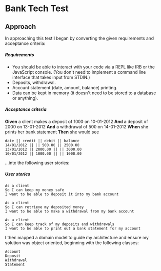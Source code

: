 # Bank Tech Test

## Approach

In approaching this test I began by converting the given requirements and acceptance criteria:

##### Requirements
* You should be able to interact with your code via a REPL like IRB or the JavaScript console. (You don't need to implement a command line interface that takes input from STDIN.)
* Deposits, withdrawal.
* Account statement (date, amount, balance) printing.
* Data can be kept in memory (it doesn't need to be stored to a database or anything).

##### Acceptance criteria

**Given** a client makes a deposit of 1000 on 10-01-2012
**And** a deposit of 2000 on 13-01-2012
**And** a withdrawal of 500 on 14-01-2012
**When** she prints her bank statement
**Then** she would see

```
date || credit || debit || balance
14/01/2012 || || 500.00 || 2500.00
13/01/2012 || 2000.00 || || 3000.00
10/01/2012 || 1000.00 || || 1000.00
```
...into the following user stories:

##### User stories
```
As a client
So I can keep my money safe
I want to be able to deposit it into my bank account

As a client
So I can retrieve my deposited money
I want to be able to make a withdrawal from my bank account

As a client
So I can keep track of my deposits and withdrawals
I want to be able to print out a bank statement for my account
```

I then mapped a domain model to guide my architecture and ensure my solution was object oriented, beginning with the following classes:

```
Account
Deposit
Withdrawal
Statement
```
